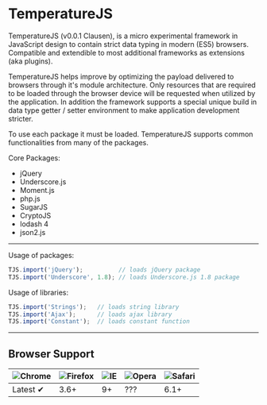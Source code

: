 # TemperatureJS

TemperatureJS (v0.0.1 Clausen), is a micro experimental framework in JavaScript design to contain strict data typing in modern (ES5) browsers. Compatible and extendible to most additional frameworks as extensions (aka plugins).

TemperatureJS helps improve by optimizing the payload delivered to browsers through it's module architecture. Only resources that are required to be loaded through the browser device will be requested when utilized by the application.
In addition the framework supports a special unique build in data type getter / setter environment to make application development stricter.

To use each package it must be loaded. TemperatureJS supports common functionalities from many of the packages.

Core Packages:

- jQuery
- Underscore.js
- Moment.js
- php.js
- SugarJS 
- CryptoJS
- lodash 4
- json2.js

----------------------------

Usage of packages:

```javascript
TJS.import('jQuery');          // loads jQuery package
TJS.import('Underscore', 1.8); // loads Underscore.js 1.8 package
```

Usage of libraries:

```javascript
TJS.import('Strings');   // loads string library
TJS.import('Ajax');      // loads ajax library
TJS.import('Constant');  // loads constant function
```

----------------------------

## Browser Support

![Chrome](https://raw.github.com/alrra/browser-logos/master/chrome/chrome_48x48.png) | ![Firefox](https://raw.github.com/alrra/browser-logos/master/firefox/firefox_48x48.png) | ![IE](https://raw.github.com/alrra/browser-logos/master/internet-explorer/internet-explorer_48x48.png) | ![Opera](https://raw.github.com/alrra/browser-logos/master/opera/opera_48x48.png) | ![Safari](https://raw.github.com/alrra/browser-logos/master/safari/safari_48x48.png)
--- | --- | --- | --- | --- |
Latest ✔ | 3.6+ | 9+ | ??? | 6.1+ |